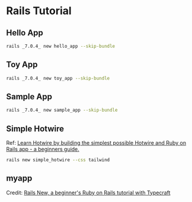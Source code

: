 # Rails Tutorial

## Hello App

```bash
rails _7.0.4_ new hello_app --skip-bundle
```

## Toy App

```bash
rails _7.0.4_ new toy_app --skip-bundle
```

## Sample App

```bash
rails _7.0.4_ new sample_app --skip-bundle
```

## Simple Hotwire

Ref: [Learn Hotwire by building the simplest possible Hotwire and Ruby on Rails
app - a beginners
guide.](https://railsnotes.xyz/blog/the-simplest-ruby-on-rails-and-hotwire-app-possible-beginners-guide)

```bash
rails new simple_hotwire --css tailwind
```

## myapp

Credit: [Rails New, a beginner's Ruby on Rails tutorial with
Typecraft](https://www.youtube.com/playlist?list=PLHFP2OPUpCeZcPutT9yn4-e0bMmrn5Gd1)
